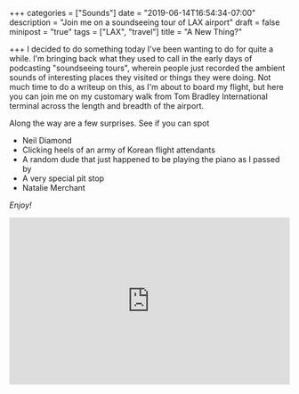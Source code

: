 +++
categories = ["Sounds"]
date = "2019-06-14T16:54:34-07:00"
description = "Join me on a soundseeing tour of LAX airport"
draft = false
minipost = "true"
tags = ["LAX", "travel"]
title = "A New Thing?"

+++
I decided to do something today I've been wanting to do for quite a while. I'm bringing back what they used to call in the early days of podcasting "soundseeing tours", wherein people just recorded the ambient sounds of interesting places they visited or things they were doing. Not much time to do a writeup on this, as I'm about to board my flight, but here you can join me on my customary walk from Tom Bradley International terminal across the length and breadth of the airport. 

Along the way are a few surprises. See if you can spot

* Neil Diamond 
* Clicking heels of an army of Korean flight attendants
* A random dude that just happened to be playing the piano as I passed by
* A very special pit stop
* Natalie Merchant

*Enjoy!*

<iframe width="100%" height="300" scrolling="no" frameborder="no" allow="autoplay" src="https://w.soundcloud.com/player/?url=https%3A//api.soundcloud.com/tracks/636842547&color=%23ff5500&auto_play=false&hide_related=false&show_comments=true&show_user=true&show_reposts=false&show_teaser=true&visual=true"></iframe>